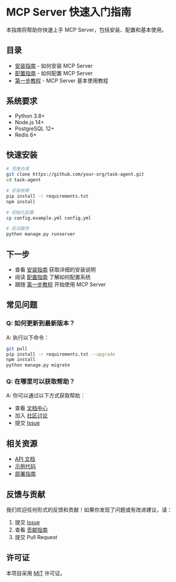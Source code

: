 # MCP Server 快速入门指南

本指南将帮助你快速上手 MCP Server，包括安装、配置和基本使用。

## 目录

- [安装指南](./installation.md) - 如何安装 MCP Server
- [配置指南](./configuration.md) - 如何配置 MCP Server
- [第一步教程](./first-steps.md) - MCP Server 基本使用教程

## 系统要求

- Python 3.8+
- Node.js 14+
- PostgreSQL 12+
- Redis 6+

## 快速安装

```bash
# 克隆仓库
git clone https://github.com/your-org/task-agent.git
cd task-agent

# 安装依赖
pip install -r requirements.txt
npm install

# 初始化配置
cp config.example.yml config.yml

# 启动服务
python manage.py runserver
```

## 下一步

- 查看 [安装指南](./installation.md) 获取详细的安装说明
- 阅读 [配置指南](./configuration.md) 了解如何配置系统
- 跟随 [第一步教程](./first-steps.md) 开始使用 MCP Server

## 常见问题

### Q: 如何更新到最新版本？
A: 执行以下命令：
```bash
git pull
pip install -r requirements.txt --upgrade
npm install
python manage.py migrate
```

### Q: 在哪里可以获取帮助？
A: 你可以通过以下方式获取帮助：
- 查看 [文档中心](../README.md)
- 加入 [社区讨论](../community/README.md)
- 提交 [Issue](https://github.com/your-org/task-agent/issues)

## 相关资源

- [API 文档](../api/README.md)
- [示例代码](../examples/README.md)
- [部署指南](../deployment/README.md)

## 反馈与贡献

我们欢迎任何形式的反馈和贡献！如果你发现了问题或有改进建议，请：

1. 提交 [Issue](https://github.com/your-org/task-agent/issues)
2. 查看 [贡献指南](../CONTRIBUTING.md)
3. 提交 Pull Request

## 许可证

本项目采用 [MIT](../../LICENSE) 许可证。 
